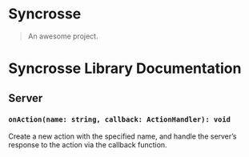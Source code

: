# Syncrosse

> An awesome project.

# Syncrosse Library Documentation

## Server

### `onAction(name: string, callback: ActionHandler): void`

Create a new action with the specified name, and handle the server’s response to the action via the callback function.
